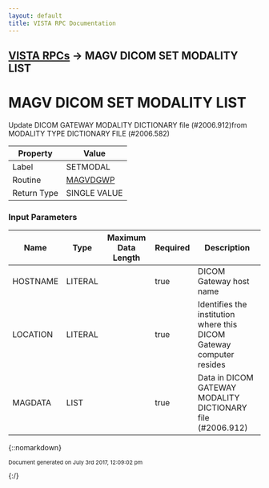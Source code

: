 ```yaml
---
layout: default
title: VISTA RPC Documentation
---
```


## [VISTA RPCs](TableOfContents) &#8594; MAGV DICOM SET MODALITY LIST
# MAGV DICOM SET MODALITY LIST

Update DICOM GATEWAY MODALITY DICTIONARY file (#2006.912)from MODALITY TYPE DICTIONARY FILE (#2006.582)

Property | Value
--- | ---
Label | SETMODAL
Routine | [MAGVDGWP](http://code.osehra.org/dox/Routine_MAGVDGWP_source.html)
Return Type | SINGLE VALUE


### Input Parameters

Name | Type | Maximum Data Length | Required | Description
--- | --- | --- | --- | ---
HOSTNAME | LITERAL |  | true | DICOM Gateway host name
LOCATION | LITERAL |  | true | Identifies the institution where this DICOM Gateway computer resides
MAGDATA | LIST |  | true | Data in DICOM GATEWAY MODALITY DICTIONARY file (#2006.912)



{::nomarkdown} <br/><p style="font-size: 11px">Document generated on July 3rd 2017, 12:09:02 pm</p>{:/}